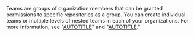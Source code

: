 Teams are groups of organization members that can be granted permissions to specific repositories as a group. You can create individual teams or multiple levels of nested teams in each of your organizations. For more information, see "[AUTOTITLE](/organizations/organizing-members-into-teams/creating-a-team)" and "[AUTOTITLE](/organizations/organizing-members-into-teams/adding-organization-members-to-a-team)."

